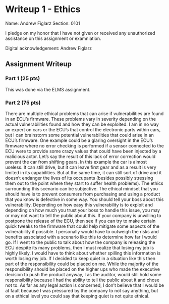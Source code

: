 # Writeup 1 - Ethics

Name: Andrew Figlarz
Section: 0101

I pledge on my honor that I have not given or received any unauthorized assistance on this assignment or examniation.

Digital acknowledgement: Andrew Figlarz

## Assignment Writeup

### Part 1 (25 pts)

This was done via the ELMS assignment.

### Part 2 (75 pts)

There are multiple ethical problems that can arise if vulnerabilities are found in an ECU’s firmware. These problems vary in severity depending on the actual vulnerabilities found and how they can be exploited. I am in no way an expert on cars or the ECU’s that control the electronic parts within cars, but I can brainstorm some potential vulnerabilities that could arise in an ECU’s firmware. 
One example could be a glaring oversight in the ECU’s firmware where no error checking is performed if a sensor connected to the ECU were to provide some crazy values that could have been injected by a malicious actor. Let’s say the result of this lack of error correction would prevent the car from shifting gears. In this example the car is almost useless. It can still drive, but it can leave first gear and as a result is very limited in its capabilities. But at the same time, it can still sort of drive and it doesn’t endanger the lives of its occupants (besides possibly stressing them out to the point where they start to suffer health problems). 
The ethics surrounding this scenario can be subjective. The ethical mindset that you should have is to prevent consumers from purchasing and using a product that you know is defective in some way. You should tell your boss about this vulnerability. Depending on how easy this vulnerability is to exploit and depending on how much you trust your boss to handle this issue, you may or may not want to tell the public about this. If your company is unwilling to postpone the release of the ECU, then see if you can try to make certain quick tweaks to the firmware that could help mitigate some aspects of the vulnerability if possible. I personally would have to outweigh the risks and benefits associated with a scenario like this to determine how far I would go. If I went to the public to talk about how the company is releasing the ECU despite its many problems, then I must realize that losing my job is highly likely. I would have to think about whether spilling this information is worth losing my job. If I decided to keep quiet in a situation like this then part of the responsibility could be placed on me. While the majority of the responsibility should be placed on the higher ups who made the executive decision to push the product anyway, I as the auditor, would still hold some responsibility because I had the ability to tell the public about it and chose not to. As far as any legal action is concerned, I don’t believe that I would be at fault because I was pressured by the company to not say anything, but on a ethical level you could say that keeping quiet is not quite ethical. 

